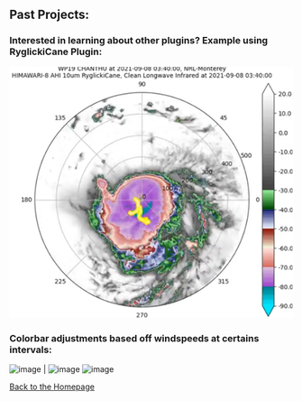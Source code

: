## Past Projects: 

### Interested in learning about other plugins? Example using RyglickiCane Plugin:

[![ChanthuAnimation](./Screenshot-2025-09-05-015104.png)](https://youtu.be/FAWHeC7kQzw)

### Colorbar adjustments based off windspeeds at certains intervals:

<img width="237" height="259" alt="image" src="https://github.com/user-attachments/assets/2efece64-ee7d-4d65-ba09-905685a2d225" /> | <img width="237" height="252" alt="image" src="https://github.com/user-attachments/assets/1041e470-8104-439a-a197-5f4f697c8ba9" />
<img width="465" height="370" alt="image" src="https://github.com/user-attachments/assets/c8d42b80-2284-4df7-ad32-b96f6dda55af" />












[Back to the Homepage](./index.md)
